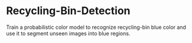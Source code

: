 # Recycling-Bin-Detection
Train a probabilistic color model to recognize recycling-bin blue color and use it to segment unseen images into blue regions.

